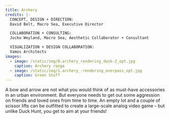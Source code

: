 ```yaml
---
title: Archery
credits: |-
  CONCEPT, DESIGN + DIRECTION:
  David Belt, Macro Sea, Executive Director

  COLLABORATION + CONSULTING:
  Jocko Weyland, Macro Sea, Aesthetic Collaborator + Consultant

  VISUALIZATION + DESIGN COLLABORATION:
  Vamos Architects
images:
  - image: /static/img/0.archery_rendering_dusk-2_opt.jpg
    caption: Archery range
  - image: /static/img/1.archery_-rendering_overpass_opt.jpg
    caption: Green Stuff
---
```

A bow and arrow are not what you would think of as must-have accessories in an urban environment. But everyone needs to get out some aggression on friends and loved ones from time to time. An empty lot and a couple of scissor lifts can be outfitted to create a large-scale analog video game – but unlike Duck Hunt, you get to aim at your friends!